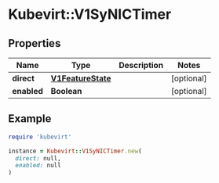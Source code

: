 # Kubevirt::V1SyNICTimer

## Properties

| Name | Type | Description | Notes |
| ---- | ---- | ----------- | ----- |
| **direct** | [**V1FeatureState**](V1FeatureState.md) |  | [optional] |
| **enabled** | **Boolean** |  | [optional] |

## Example

```ruby
require 'kubevirt'

instance = Kubevirt::V1SyNICTimer.new(
  direct: null,
  enabled: null
)
```

